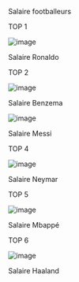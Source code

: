 Salaire footballeurs

TOP 1

![image](https://github.com/user-attachments/assets/a5d4b86f-101a-41c5-b819-5c6cd1fad798)

Salaire Ronaldo



TOP 2

![image](https://github.com/user-attachments/assets/d9c82f9e-85b4-4559-b769-27c6eb1ef995)

Salaire Benzema

![image](https://github.com/user-attachments/assets/0cc2b044-c248-4105-b776-e581b2afacd2)

Salaire Messi


TOP 4

![image](https://github.com/user-attachments/assets/8d895783-bdc1-475a-a4ac-c842050205d2)

Salaire Neymar

TOP 5

![image](https://github.com/user-attachments/assets/227c36c8-4cd3-43e8-99c8-a10a81fbfbd3)

Salaire Mbappé

TOP 6 

![image](https://github.com/user-attachments/assets/ffb6889f-413c-4652-b30d-750b066e8e81)

Salaire Haaland





      
   

